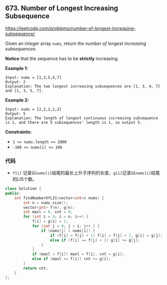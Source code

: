 ## 673. Number of Longest Increasing Subsequence

https://leetcode.com/problems/number-of-longest-increasing-subsequence/

Given an integer array `nums`, return *the number of longest increasing subsequences.*

**Notice** that the sequence has to be **strictly** increasing.

 

**Example 1:**

```
Input: nums = [1,3,5,4,7]
Output: 2
Explanation: The two longest increasing subsequences are [1, 3, 4, 7] and [1, 3, 5, 7].
```

**Example 2:**

```
Input: nums = [2,2,2,2,2]
Output: 5
Explanation: The length of longest continuous increasing subsequence is 1, and there are 5 subsequences' length is 1, so output 5.
```

 

**Constraints:**

- `1 <= nums.length <= 2000`
- `-106 <= nums[i] <= 106`

### 代码

- `f[i]` 记录以`nums[i]`结尾的最长上升子序列的长度，`g[i]`记录以`nums[i]`结尾的LIS个数。

```cpp
class Solution {
public:
    int findNumberOfLIS(vector<int>& nums) {
        int n = nums.size();
        vector<int> f(n), g(n);
        int maxl = 0, cnt = 0;
        for (int i = 0; i < n; i++) {
            f[i] = g[i] = 1;
            for (int j = 0; j < i; j++ ) {
                if (nums[j] < nums[i]) {
                    if (f[i] < f[j] + 1) f[i] = f[j] + 1, g[i] = g[j];
                    else if (f[i] == f[j] + 1) g[i] += g[j];
                }
            }
            if (maxl < f[i]) maxl = f[i], cnt = g[i];
            else if (maxl == f[i]) cnt += g[i];
        }
        return cnt;
    }
};
```

